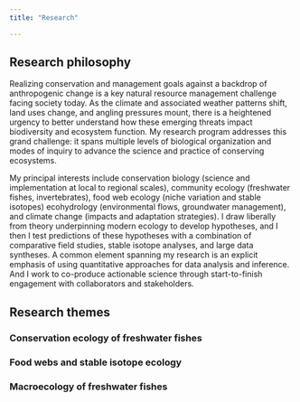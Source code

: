 ```yaml
---
title: "Research"

---
```


## Research philosophy

Realizing conservation and management goals against a backdrop of anthropogenic change is a key natural resource management challenge facing society today. As the climate and associated weather patterns shift, land uses change, and angling pressures mount, there is a heightened urgency to better understand how these emerging threats impact biodiversity and ecosystem function. My research program addresses this grand challenge: it spans multiple levels of biological organization and modes of inquiry to advance the science and practice of conserving ecosystems.

My principal interests include conservation biology (science and implementation at local to regional scales), community ecology (freshwater fishes, invertebrates), food web ecology (niche variation and stable isotopes) ecohydrology (environmental flows, groundwater management), and climate change (impacts and adaptation strategies). I draw liberally from theory underpinning modern ecology to develop hypotheses, and I then I test predictions of these hypotheses with a combination of comparative field studies, stable isotope analyses, and large data syntheses. A common element spanning my research is an explicit emphasis of using quantitative approaches for data analysis and inference. And I work to co-produce actionable science through start-to-finish engagement with collaborators and stakeholders. 


## Research themes 

### Conservation ecology of freshwater fishes

### Food webs and stable isotope ecology

### Macroecology of freshwater fishes

